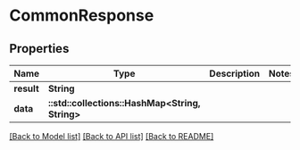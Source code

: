 # CommonResponse

## Properties

Name | Type | Description | Notes
------------ | ------------- | ------------- | -------------
**result** | **String** |  | 
**data** | **::std::collections::HashMap<String, String>** |  | 

[[Back to Model list]](../README.md#documentation-for-models) [[Back to API list]](../README.md#documentation-for-api-endpoints) [[Back to README]](../README.md)


